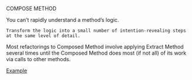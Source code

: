 COMPOSE METHOD

You can’t rapidly understand a method’s logic.

`Transform the logic into a small number of intention-revealing steps at the same level of detail.`

Most refactorings to Composed Method involve applying Extract Method several times until the Composed Method does most (if not all) of its work via calls to other methods.

[Example](https://github.com/gunya/refactoring/pull/7/files)
